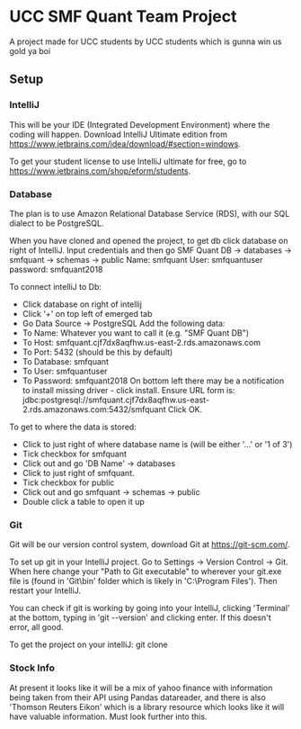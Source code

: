 # UCC SMF Quant Team Project

A project made for UCC students by UCC students which is gunna win us gold ya boi


## Setup

### IntelliJ

This will be your IDE (Integrated Development Environment) where the coding will happen. Download IntelliJ Ultimate edition from https://www.jetbrains.com/idea/download/#section=windows.

To get your student license to use IntelliJ ultimate for free, go to https://www.jetbrains.com/shop/eform/students.

### Database

The plan is to use Amazon Relational Database Service (RDS), with our SQL dialect to be PostgreSQL.

When you have cloned and opened the project, to get db click database on right of IntelliJ.
Input credentials and then go SMF Quant DB -> databases -> smfquant -> schemas -> public
Name: smfquant
User: smfquantuser
password: smfquant2018

To connect intelliJ to Db:
- Click database on right of intellij
- Click '+' on top left of emerged tab
- Go Data Source -> PostgreSQL
Add the following data:
- To Name: Whatever you want to call it (e.g. "SMF Quant DB")
- To Host: smfquant.cjf7dx8aqfhw.us-east-2.rds.amazonaws.com
- To Port: 5432 (should be this by default)
- To Database: smfquant
- To User: smfquantuser
- To Password: smfquant2018
On bottom left there may be a notification to install missing driver - click install.
Ensure URL form is: jdbc:postgresql://smfquant.cjf7dx8aqfhw.us-east-2.rds.amazonaws.com:5432/smfquant
Click OK.

To get to where the data is stored:
- Click to just right of where database name is (will be either '...' or '1 of 3')
- Tick checkbox for smfquant
- Click out and go 'DB Name' -> databases
- Click to just right of smfquant.
- Tick checkbox for public
- Click out and go smfquant -> schemas -> public
- Double click a table to open it up



### Git

Git will be our version control system, download Git at https://git-scm.com/.

To set up git in your IntelliJ project. Go to Settings -> Version Control -> Git. When here change your "Path to Git executable" to wherever your git.exe file is (found in 'Git\bin' folder which is likely in 'C:\Program Files'). Then restart your IntelliJ.
      
You can check if git is working by going into your IntelliJ, clicking 'Terminal' at the bottom, typing in 'git --version' and clicking enter. If this doesn't error, all good.

To get the project on your intelliJ:
git clone

### Stock Info

At present it looks like it will be a mix of yahoo finance with information being taken from their API using Pandas datareader, and there is also 'Thomson Reuters Eikon' which is a library resource which looks like it will have valuable information. Must look further into this.
